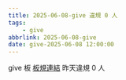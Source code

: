 ```yaml
---
title: 2025-06-08-give 違規 0 人
tags:
    - give
abbrlink: 2025-06-08-give
date: give-2025-06-08 12:00:00
---
```

give 板 [板規連結](https://www.ptt.cc/bbs/give/M.1612495900.A.C32.html)
昨天違規 0 人
